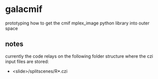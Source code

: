 # galacmif
prototyping how to get the cmif mplex_image python library into outer space

## notes
currently the code relays on the following folder structure where the czi input files are stored:
+ \<slide\>/splitscenes/R\*.czi

